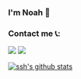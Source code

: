 ### I'm Noah 👋

### Contact me 📞:

[![](https://cdn.jsdelivr.net/gh/noahcn/cdn/picture/tg.ico)](https://t.me/renminqz)
[![](https://cdn.jsdelivr.net/gh/noahcn/cdn/picture/e-mail.png)](mailto:noah_cn@outlook.com)

[![ssh's github stats](https://github-readme-stats.vercel.app/api?username=noahcn)](https://github.com/noahcn)

